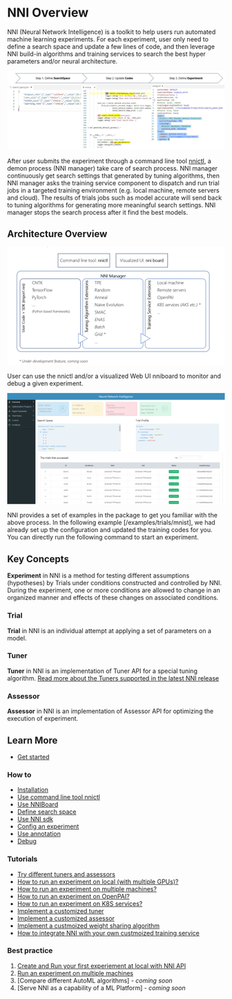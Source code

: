 # NNI Overview

NNI (Neural Network Intelligence) is a toolkit to help users run automated machine learning experiments. For each experiment, user only need to define a search space and update a few lines of code, and then leverage NNI build-in algorithms and training services to search the best hyper parameters and/or neural architecture.

<p align="center">
<img src="./img/3_steps.jpg" alt="drawing"/>
</p>

After user submits the experiment through a command line tool [nnictl](../tools/README.md), a demon process (NNI manager) take care of search process. NNI manager continuously get search settings that generated by tuning algorithms, then NNI manager asks the training service component to dispatch and run trial jobs in a targeted training environment (e.g. local machine, remote servers and cloud). The results of trials jobs such as model accurate will send back to tuning algorithms for generating more meaningful search settings. NNI manager stops the search process after it find the best models.

## Architecture Overview
<p align="center">
<img src="./nni_overview.png" alt="drawing"/>
</p>

User can use the nnictl and/or a visualized Web UI nniboard to monitor and debug a given experiment.

<p align="center">
<img src="./img/overview.jpg" alt="drawing"/>
</p>


NNI provides a set of examples in the package to get you familiar with the above process. In the following example [/examples/trials/mnist], we had already set up the configuration and updated the training codes for you. You can directly run the following command to start an experiment. 

## Key Concepts

**Experiment** in NNI is a method for testing different assumptions (hypotheses) by Trials under conditions constructed and controlled by NNI. During the experiment, one or more conditions are allowed to change in an organized manner and effects of these changes on associated conditions.

### **Trial**
**Trial** in NNI is an individual attempt at applying a set of parameters on a model. 

### **Tuner**
**Tuner** in NNI is an implementation of Tuner API for a special tuning algorithm. [Read more about the Tuners supported in the latest NNI release](../src/sdk/pynni/nni/README.md)

### **Assessor**
**Assessor** in NNI is an implementation of Assessor API for optimizing the execution of experiment.


## Learn More
* [Get started](GetStarted.md)
### **How to**
* [Installation](InstallNNI_Ubuntu.md)
* [Use command line tool nnictl](InstallNNI_Ubuntu.md)
* [Use NNIBoard](InstallNNI_Ubuntu.md)
* [Define search space](InstallNNI_Ubuntu.md)
* [Use NNI sdk](InstallNNI_Ubuntu.md)
* [Config an experiment](InstallNNI_Ubuntu.md)
* [Use annotation](InstallNNI_Ubuntu.md)
* [Debug](InstallNNI_Ubuntu.md)
### **Tutorials**
* [Try different tuners and assessors]()
* [How to run an experiment on local (with multiple GPUs)?]()
* [How to run an experiment on multiple machines?]()
* [How to run an experiment on OpenPAI?]()
* [How to run an experiment on K8S services?]()
* [Implement a customized tuner]()
* [Implement a customized assessor]()
* [Implement a custmoized weight sharing algorithm]()
* [How to integrate NNI with your own custmoized training service]()
### **Best practice**
1. [Create and Run your first experiement at local with NNI API](tutorial_1_CR_exp_local_api.md)
2. [Run an experiment on multiple machines](tutorial_2_RemoteMachineMode.md)
3. [Compare different AutoML algorithms] - *coming soon*
4. [Serve NNI as a capability of a ML Platform] - *coming soon*
